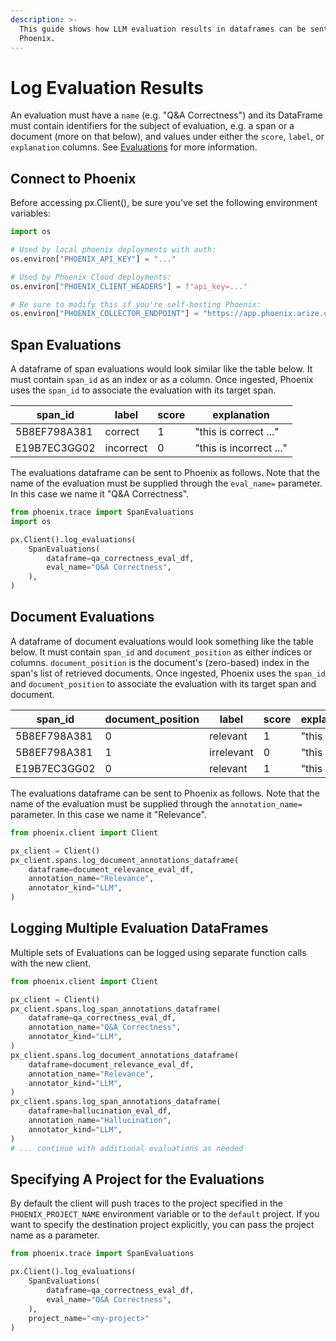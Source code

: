```yaml
---
description: >-
  This guide shows how LLM evaluation results in dataframes can be sent to
  Phoenix.
---
```


# Log Evaluation Results

An evaluation must have a `name` (e.g. "Q\&A Correctness") and its DataFrame must contain identifiers for the subject of evaluation, e.g. a span or a document (more on that below), and values under either the `score`, `label`, or `explanation` columns. See [Evaluations](broken-reference) for more information.

## Connect to Phoenix

Before accessing px.Client(), be sure you've set the following environment variables:

```python
import os

# Used by local phoenix deployments with auth:
os.environ["PHOENIX_API_KEY"] = "..."

# Used by Phoenix Cloud deployments:
os.environ["PHOENIX_CLIENT_HEADERS"] = f"api_key=..."

# Be sure to modify this if you're self-hosting Phoenix:
os.environ["PHOENIX_COLLECTOR_ENDPOINT"] = "https://app.phoenix.arize.com"
```

## Span Evaluations

A dataframe of span evaluations would look similar like the table below. It must contain `span_id` as an index or as a column. Once ingested, Phoenix uses the `span_id` to associate the evaluation with its target span.

<table><thead><tr><th>span_id</th><th>label</th><th data-type="number">score</th><th>explanation</th></tr></thead><tbody><tr><td>5B8EF798A381</td><td>correct</td><td>1</td><td>"this is correct ..."</td></tr><tr><td>E19B7EC3GG02</td><td>incorrect</td><td>0</td><td>"this is incorrect ..."</td></tr></tbody></table>

The evaluations dataframe can be sent to Phoenix as follows. Note that the name of the evaluation must be supplied through the `eval_name=` parameter. In this case we name it "Q\&A Correctness".

```python
from phoenix.trace import SpanEvaluations
import os

px.Client().log_evaluations(
    SpanEvaluations(
        dataframe=qa_correctness_eval_df,
        eval_name="Q&A Correctness",
    ),
)
```

## Document Evaluations

A dataframe of document evaluations would look something like the table below. It must contain `span_id` and `document_position` as either indices or columns. `document_position` is the document's (zero-based) index in the span's list of retrieved documents. Once ingested, Phoenix uses the `span_id` and `document_position` to associate the evaluation with its target span and document.

<table><thead><tr><th>span_id</th><th data-type="number">document_position</th><th width="109">label</th><th width="82" data-type="number">score</th><th>explanation</th></tr></thead><tbody><tr><td>5B8EF798A381</td><td>0</td><td>relevant</td><td>1</td><td>"this is ..."</td></tr><tr><td>5B8EF798A381</td><td>1</td><td>irrelevant</td><td>0</td><td>"this is ..."</td></tr><tr><td>E19B7EC3GG02</td><td>0</td><td>relevant</td><td>1</td><td>"this is ..."</td></tr></tbody></table>

The evaluations dataframe can be sent to Phoenix as follows. Note that the name of the evaluation must be supplied through the `annotation_name=` parameter. In this case we name it "Relevance".

```python
from phoenix.client import Client

px_client = Client()
px_client.spans.log_document_annotations_dataframe(
    dataframe=document_relevance_eval_df,
    annotation_name="Relevance",
    annotator_kind="LLM",
)
```

## Logging Multiple Evaluation DataFrames

Multiple sets of Evaluations can be logged using separate function calls with the new client.

```python
from phoenix.client import Client

px_client = Client()
px_client.spans.log_span_annotations_dataframe(
    dataframe=qa_correctness_eval_df,
    annotation_name="Q&A Correctness",
    annotator_kind="LLM",
)
px_client.spans.log_document_annotations_dataframe(
    dataframe=document_relevance_eval_df,
    annotation_name="Relevance",
    annotator_kind="LLM",
)
px_client.spans.log_span_annotations_dataframe(
    dataframe=hallucination_eval_df,
    annotation_name="Hallucination",
    annotator_kind="LLM",
)
# ... continue with additional evaluations as needed
```

## Specifying A Project for the Evaluations

By default the client will push traces to the project specified in the `PHOENIX_PROJECT_NAME` environment variable or to the `default` project. If you want to specify the destination project explicitly, you can pass the project name as a parameter.

```python
from phoenix.trace import SpanEvaluations

px.Client().log_evaluations(
    SpanEvaluations(
        dataframe=qa_correctness_eval_df,
        eval_name="Q&A Correctness",
    ),
    project_name="<my-project>"
)
```
